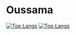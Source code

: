 # Oussama
[![Top Langs](https://github-readme-stats.vercel.app/api/top-langs/?username=LariouchOussama)](https://github.com/LariouchOussama/github-readme-stats)
[![Top Langs](https://github-readme-stats.vercel.app/api/top-langs/?username=LariouchOussama&exclude_repo=github-readme-stats,LariouchOussama.github.io)](https://github.com/LariouchOussama/github-readme-stats)

